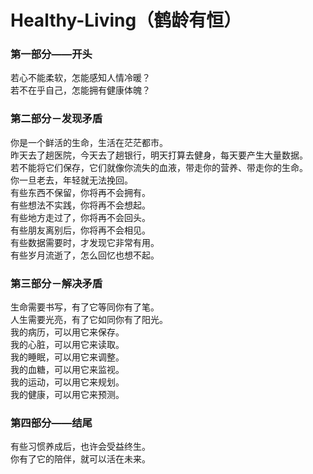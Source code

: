 # Healthy-Living（鹤龄有恒）


### 第一部分——开头
若心不能柔软，怎能感知人情冷暖？  
若不在乎自己，怎能拥有健康体魄？  

### 第二部分－发现矛盾

你是一个鲜活的生命，生活在茫茫都市。  
昨天去了趟医院，今天去了趟银行，明天打算去健身，每天要产生大量数据。  
若不能将它们保存，它们就像你流失的血液，带走你的营养、带走你的生命。  
你一旦老去，年轻就无法挽回。  
有些东西不保留，你将再不会拥有。  
有些想法不实践，你将再不会想起。  
有些地方走过了，你将再不会回头。  
有些朋友离别后，你将再不会相见。  
有些数据需要时，才发现它非常有用。  
有些岁月流逝了，怎么回忆也想不起。  


### 第三部分－解决矛盾
生命需要书写，有了它等同你有了笔。    
人生需要光亮，有了它如同你有了阳光。  
我的病历，可以用它来保存。  
我的心脏，可以用它来读取。  
我的睡眠，可以用它来调整。  
我的血糖，可以用它来监视。  
我的运动，可以用它来规划。  
我的健康，可以用它来预测。  

### 第四部分——结尾
有些习惯养成后，也许会受益终生。  
你有了它的陪伴，就可以活在未来。  


